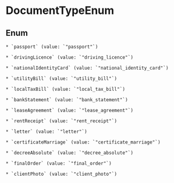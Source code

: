 
# DocumentTypeEnum

## Enum


    * `passport` (value: `"passport"`)

    * `drivingLicence` (value: `"driving_licence"`)

    * `nationalIdentityCard` (value: `"national_identity_card"`)

    * `utilityBill` (value: `"utility_bill"`)

    * `localTaxBill` (value: `"local_tax_bill"`)

    * `bankStatement` (value: `"bank_statement"`)

    * `leaseAgreement` (value: `"lease_agreement"`)

    * `rentReceipt` (value: `"rent_receipt"`)

    * `letter` (value: `"letter"`)

    * `certificateMarriage` (value: `"certificate_marriage"`)

    * `decreeAbsolute` (value: `"decree_absolute"`)

    * `finalOrder` (value: `"final_order"`)

    * `clientPhoto` (value: `"client_photo"`)



